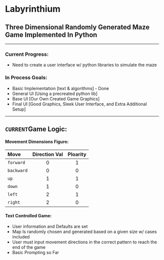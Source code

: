 # Labyrinthium
## Three Dimensional Randomly Generated Maze Game Implemented In Python

---

### Current Progress:
+ Need to create a user interface w/ python libraries to simulate the maze

### In Process Goals:
* Basic Implementation [text & algorithms] - Done
* General UI [Using a precreated python lib]
* Base UI [Our Own Created Game Graphics]
* Final UI [Good Graphics, Sleek User Interface, and Extra Additional Setup]

---

## `CURRENT`Game Logic:
#### Movement Dimensions Figure:
| Move          |Direction Val | Ploarity |
| :------------- |:------------:| :--------:|
| `forward`      | 0            | 1        |
| `backward`     | 0            | 0        | 
| `up`           | 1            | 1        | 
| `down`         | 1            | 0        | 
| `left`         | 2            | 1        | 
| `right`         | 2            | 0        | 

#### Text Controlled Game:
+ User information and Defaults are set
+ Map Is randomly chosen and generated based on a given size w/ cases included
+ User must input movement directions in the correct pattern to reach the end of the game
+ Basic Prompting so Far



